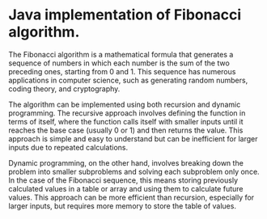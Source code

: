 # Java implementation of Fibonacci algorithm.

The Fibonacci algorithm is a mathematical formula that generates a sequence of numbers in which each number is the sum of the two preceding ones, starting from 0 and 1. This sequence has numerous applications in computer science, such as generating random numbers, coding theory, and cryptography.

The algorithm can be implemented using both recursion and dynamic programming. The recursive approach involves defining the function in terms of itself, where the function calls itself with smaller inputs until it reaches the base case (usually 0 or 1) and then returns the value. This approach is simple and easy to understand but can be inefficient for larger inputs due to repeated calculations.

Dynamic programming, on the other hand, involves breaking down the problem into smaller subproblems and solving each subproblem only once. In the case of the Fibonacci sequence, this means storing previously calculated values in a table or array and using them to calculate future values. This approach can be more efficient than recursion, especially for larger inputs, but requires more memory to store the table of values.

